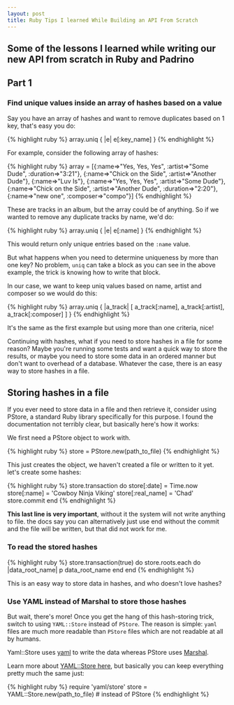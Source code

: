```yaml
---
layout: post
title: Ruby Tips I learned While Building an API From Scratch
---
```


## Some of the lessons I learned while writing our new API from scratch in Ruby and Padrino

## Part 1

### Find unique values inside an array of hashes based on a value
Say you have an array of hashes and want to remove duplicates based on 1 key, that's easy you do:

{% highlight ruby %}
    array.uniq { |e| e[:key_name] }
{% endhighlight %}

For example, consider the following array of hashes:

{% highlight ruby %}
array = [{:name=>"Yes, Yes, Yes", :artist=>"Some Dude", :duration=>"3:21"},
{:name=>"Chick on the Side", :artist=>"Another Dude"},
{:name=>"Luv Is"},
{:name=>"Yes, Yes, Yes", :artist=>"Some Dude"},
{:name=>"Chick on the Side", :artist=>"Another Dude", :duration=>"2:20"},
{:name=>"new one", :composer=>"compo"}]
{% endhighlight %}

These are tracks in an album, but the array could be of anything. So if we wanted to remove any duplicate tracks by name, we'd do:

{% highlight ruby %}
    array.uniq { |e| e[:name] }
{% endhighlight %}

This would return only unique entries based on the `:name` value.

But what happens when you need to determine uniqueness by more than one key? No problem, `uniq` can take a block as you can see in the above example, the trick is knowing how to write that block.

In our case, we want to keep uniq values based on name, artist and composer so we would do this:

{% highlight ruby %}
    array.uniq { |a_track| [ a_track[:name], a_track[:artist], a_track[:composer] ] }
{% endhighlight %}

It's the same as the first example but using more than one criteria, nice!

Continuing with hashes, what if you need to store hashes in a file for some reason? Maybe you're running some tests and want a quick way to store the results, or maybe you need to store some data in an ordered manner but don't want to overhead of a database. Whatever the case, there is an easy way to store hashes in a file.

## Storing hashes in a file
If you ever need to store data in a file and then retrieve it, consider using PStore, a standard Ruby library specifically for this purpose. I found the documentation not terribly clear, but basically here's how it works:

We first need a PStore object to work with.

{% highlight ruby %}
    store = PStore.new(path_to_file)
{% endhighlight %}

This just creates the object, we haven't created a file or written to it yet. let's create some hashes:

{% highlight ruby %}
    store.transaction do
        store[:date] = Time.now
        store[:name] = 'Cowboy Ninja Viking'
        store[:real_name] = 'Chad'
        store.commit
    end
{% endhighlight %}

**This last line is very important**, without it the system will not write anything to file. the docs say you can alternatively just use end without the commit and the file will be written, but that did not work for me.

### To read the stored hashes

{% highlight ruby %}
    store.transaction(true) do
      store.roots.each do |data_root_name|
        p data_root_name
      end
    end
{% endhighlight %}

This is an easy way to store data in hashes, and who doesn't love hashes?

### Use YAML instead of Marshal to store those hashes
But wait, there's more! Once you get the hang of this hash-storing trick, switch to using `YAML::Store` instead of `PStore`. The reason is simple: `yaml` files are much more readable than `PStore` files which are not readable at all by humans.

Yaml::Store uses [yaml](http://ruby-doc.org/stdlib-2.0.0/libdoc/yaml/rdoc/YAML.html) to write the data whereas PStore uses [Marshal](http://www.ruby-doc.org/core-2.1.1/Marshal.html).

Learn more about [YAML::Store here](http://ruby-doc.org/stdlib-2.0.0/libdoc/yaml/rdoc/YAML/Store.html), but basically you can keep everything pretty much the same just:

{% highlight ruby %}
    require 'yaml/store'
    store = YAML::Store.new(path_to_file) # instead of PStore
{% endhighlight %}
